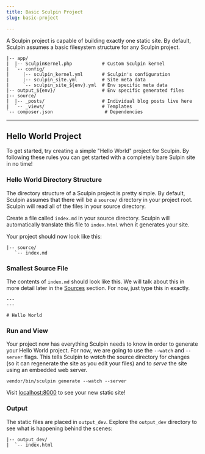 ```yaml
---
title: Basic Sculpin Project
slug: basic-project

---
```


A Sculpin project is capable of building exactly one static site. By default,
Sculpin assumes a basic filesystem structure for any Sculpin project.

    |-- app/
    |  |-- SculpinKernel.php           # Custom Sculpin kernel
    |  `-- config/
    |     |-- sculpin_kernel.yml       # Sculpin's configuration
    |     |-- sculpin_site.yml         # Site meta data
    |     `-- sculpin_site_${env}.yml  # Env specific meta data
    |-- output_${env}/                 # Env specific generated files
    |-- source/
    |  |-- _posts/                     # Individual blog posts live here
    |  `-- _views/                     # Templates
    `-- composer.json                   # Dependencies

---

## Hello World Project

To get started, try creating a simple "Hello World" project for Sculpin. By
following these rules you can get started with a completely bare Sulpin site in
no time!

### Hello World Directory Structure

The directory structure of a Sculpin project is pretty simple. By default,
Sculpin assumes that there will be a `source/` directory in your project root.
Sculpin will read all of the files in your source directory.

Create a file called `index.md` in your source directory. Sculpin will
automatically translate this file to `index.html` when it generates your site.

Your project should now look like this:

    |-- source/
       `-- index.md

### Smallest Source File

The contents of `index.md` should look like this. We will talk about this in
more detail later in the [Sources]({{site.url}}/documentation/sources/) section.
For now, just type this in exactly.

    ---
    ---

    # Hello World


### Run and View

Your project now has everything Sculpin needs to know in order to generate your
Hello World project. For now, we are going to use the `--watch` and `--server`
flags. This tells Sculpin to *watch* the source directory for changes (so it
can regenerate the site as you edit your files) and to *serve* the site using an
embedded web server.

    vendor/bin/sculpin generate --watch --server

Visit [localhost:8000](http://localhost:8000) to see your new static site!


### Output

The static files are placed in `output_dev`. Explore the `output_dev` directory
to see what is happening behind the scenes:

    |-- output_dev/
    |  `-- index.html
